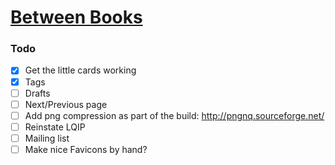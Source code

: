 # [Between Books](https://BetweenBooks.github.io)


### Todo

- [x] Get the little cards working
- [x] Tags
- [ ] Drafts
- [ ] Next/Previous page
- [ ] Add png compression as part of the build: <http://pngnq.sourceforge.net/>
- [ ] Reinstate LQIP
- [ ] Mailing list
- [ ] Make nice Favicons by hand?

